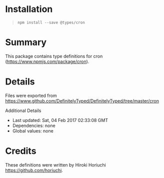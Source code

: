 # Installation
> `npm install --save @types/cron`

# Summary
This package contains type definitions for cron (https://www.npmjs.com/package/cron).

# Details
Files were exported from https://www.github.com/DefinitelyTyped/DefinitelyTyped/tree/master/cron

Additional Details
 * Last updated: Sat, 04 Feb 2017 02:33:08 GMT
 * Dependencies: none
 * Global values: none

# Credits
These definitions were written by Hiroki Horiuchi <https://github.com/horiuchi>.
